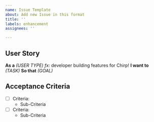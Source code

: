 ```yaml
---
name: Issue Template
about: Add new Issue in this format
title: ''
labels: enhancement
assignees: ''

---
```


## User Story
**As a** _(USER TYPE) fx:_ developer building features for Chirp! 
**I want to** _(TASK)_ 
**So that** _(GOAL)_ 

## Acceptance Criteria
- [ ] Criteria:
  - Sub-Criteria
- [ ] Criteria:
  - Sub-Criteria
